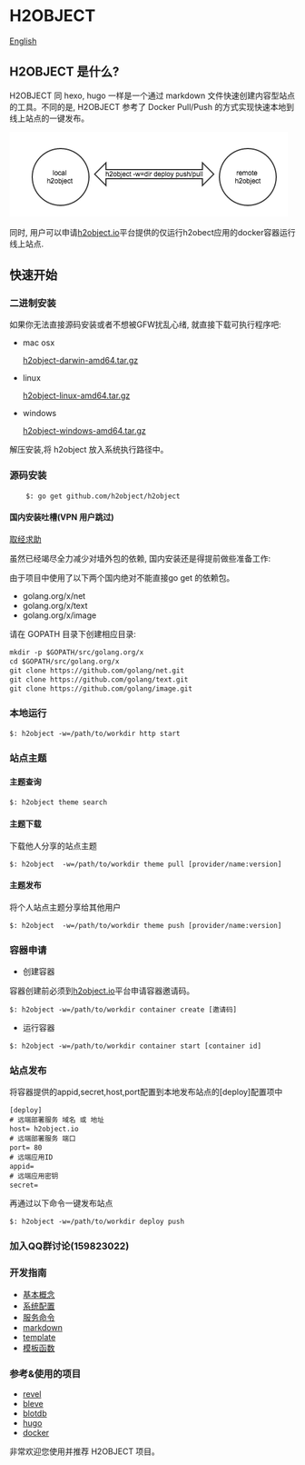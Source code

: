 H2OBJECT
========

[English](https://github.com/h2object/h2object/blob/master/doc/english/index.md)

## H2OBJECT 是什么?

H2OBJECT 同 hexo, hugo 一样是一个通过 markdown 文件快速创建内容型站点的工具。不同的是, 
H2OBJECT 参考了 Docker Pull/Push 的方式实现快速本地到线上站点的一键发布。

![deploy.png](https://github.com/h2object/h2object/blob/master/doc/img/deploy.png)

同时, 用户可以申请[h2object.io](http://h2object.io)平台提供的仅运行h2obect应用的docker容器运行线上站点.

## 快速开始

### 二进制安装

如果你无法直接源码安装或者不想被GFW扰乱心绪, 就直接下载可执行程序吧:

-	mac osx

	[h2object-darwin-amd64.tar.gz](http://dl.h2object.io/h2object/macosx/1.0.3.tar.gz)

-	linux

	[h2object-linux-amd64.tar.gz](http://dl.h2object.io/h2object/linux/1.0.3.tar.gz)

-	windows

	[h2object-windows-amd64.tar.gz](http://dl.h2object.io/h2object/windows/1.0.3.tar.gz)

解压安装,将 h2object 放入系统执行路径中。

### 源码安装

````
	$: go get github.com/h2object/h2object
````

#### 国内安装吐槽(VPN 用户跳过)

[取经求助](http://tangseng99.com)

虽然已经竭尽全力减少对墙外包的依赖, 国内安装还是得提前做些准备工作:

由于项目中使用了以下两个国内绝对不能直接go get 的依赖包。
	
 * golang.org/x/net
 * golang.org/x/text
 * golang.org/x/image

请在 GOPATH 目录下创建相应目录:

	mkdir -p $GOPATH/src/golang.org/x
	cd $GOPATH/src/golang.org/x
	git clone https://github.com/golang/net.git
	git clone https://github.com/golang/text.git
	git clone https://github.com/golang/image.git

### 本地运行

````
$: h2object -w=/path/to/workdir http start
````

### 站点主题

#### 主题查询

````
$: h2object theme search
````

#### 主题下载

下载他人分享的站点主题

````
$: h2object  -w=/path/to/workdir theme pull [provider/name:version]
````

#### 主题发布

将个人站点主题分享给其他用户

````
$: h2object  -w=/path/to/workdir theme push [provider/name:version]
````

### 容器申请

* 创建容器

容器创建前必须到[h2object.io](http://h2object.io)平台申请容器邀请码。

````
$: h2object -w=/path/to/workdir container create [邀请码]
````

* 运行容器

````
$: h2object -w=/path/to/workdir container start [container id]
````

### 站点发布

将容器提供的appid,secret,host,port配置到本地发布站点的[deploy]配置项中
````
[deploy]
# 远端部署服务 域名 或 地址
host= h2object.io
# 远端部署服务 端口
port= 80
# 远端应用ID
appid= 
# 远端应用密钥
secret= 
````
再通过以下命令一键发布站点

````
$: h2object -w=/path/to/workdir deploy push
````

### 加入QQ群讨论(159823022)

### 开发指南

-	[基本概念](https://github.com/h2object/h2object/blob/master/doc/chinese/basic.md)
-	[系统配置](https://github.com/h2object/h2object/blob/master/doc/chinese/configure.md)
-	[服务命令](https://github.com/h2object/h2object/blob/master/doc/chinese/command.md)
-	[markdown](https://github.com/h2object/h2object/blob/master/doc/chinese/markdown.md)
-	[template](https://github.com/h2object/h2object/blob/master/doc/chinese/template.md)
-	[模板函数](https://github.com/h2object/h2object/blob/master/doc/chinese/functions.md)

### 参考&使用的项目

-	[revel](https://github.com/revel/revel)
-	[bleve](https://github.com/blevesearch/bleve)
-	[blotdb](https://github.com/boltdb/bolt)
-	[hugo](https://github.com/spf3/hugo)
-	[docker](https://github.com/docker/docker)

非常欢迎您使用并推荐 H2OBJECT 项目。



